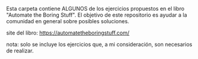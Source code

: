 Esta carpeta contiene ALGUNOS de los ejercicios propuestos en el libro "Automate the Boring Stuff". El objetivo de este repositorio es ayudar a la comunidad en general sobre posibles soluciones.

site del libro: https://automatetheboringstuff.com/

nota: solo se incluye los ejercicios que, a mi consideración, son necesarios de realizar.
